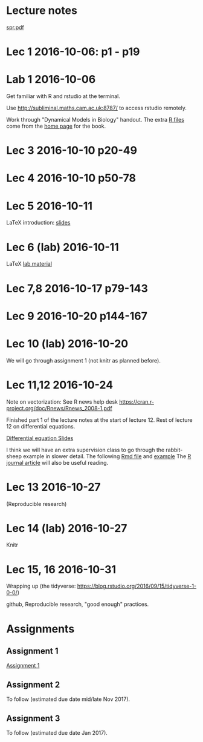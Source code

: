 
# Lecture notes

[spr.pdf](spr.pdf)

# Lec 1 2016-10-06: p1 - p19

# Lab 1 2016-10-06

Get familiar with R and rstudio at the terminal.

Use http://subliminal.maths.cam.ac.uk:8787/ to access rstudio
remotely.

Work through "Dynamical Models in Biology" handout.   The extra
[R files](https://people.cam.cornell.edu/~dmb/Rfiles.zip) come from
the [home page](https://people.cam.cornell.edu/~dmb/DMBsupplements.html) for the book.


# Lec 3 2016-10-10 p20-49

# Lec 4 2016-10-10 p50-78

# Lec 5 2016-10-11 

LaTeX introduction:
[slides](https://github.com/sje30/latex101/blob/master/latex101.pdf)


# Lec 6 (lab) 2016-10-11

LaTeX [lab material](https://github.com/sje30/texintro/blob/master/intro.pdf)

# Lec 7,8 2016-10-17 p79-143

# Lec 9 2016-10-20 p144-167

# Lec 10 (lab) 2016-10-20
We will go through assignment 1 (not knitr as planned before).

# Lec 11,12 2016-10-24
Note on vectorization: See R news help desk https://cran.r-project.org/doc/Rnews/Rnews_2008-1.pdf

Finished part 1 of the lecture notes at the start of lecture 12.  Rest
of lecture 12 on differential equations.

[Differential equation Slides](de/de.pdf)

I think we will have an extra supervision class to go through the
rabbit-sheep example in slower detail.  The following
[Rmd file](de/sheep-phaseR.Rmd) and
[example](https://cdn.rawgit.com/sje30/rpc2016/master/de/sheep-phaseR.html)
The
[R journal article](https://journal.r-project.org/archive/2014-2/grayling.pdf)
will also be useful reading.

# Lec 13 2016-10-27
(Reproducible research)

# Lec 14 (lab) 2016-10-27
Knitr

# Lec 15, 16 2016-10-31

Wrapping up  (the tidyverse: https://blog.rstudio.org/2016/09/15/tidyverse-1-0-0/)

github, Reproducible research, "good enough" practices.



# Assignments

## Assignment 1

[Assignment 1](assigns/spa1-2016.pdf)

## Assignment 2

To follow (estimated due date mid/late Nov 2017).

## Assignment 3

To follow (estimated due date Jan 2017).

